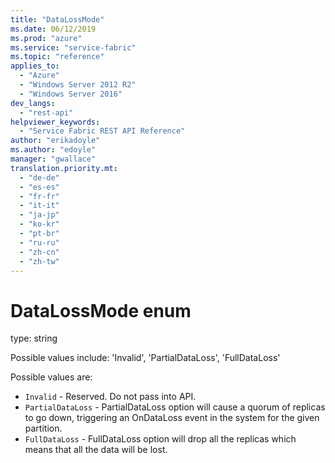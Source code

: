 ```yaml
---
title: "DataLossMode"
ms.date: 06/12/2019
ms.prod: "azure"
ms.service: "service-fabric"
ms.topic: "reference"
applies_to: 
  - "Azure"
  - "Windows Server 2012 R2"
  - "Windows Server 2016"
dev_langs: 
  - "rest-api"
helpviewer_keywords: 
  - "Service Fabric REST API Reference"
author: "erikadoyle"
ms.author: "edoyle"
manager: "gwallace"
translation.priority.mt: 
  - "de-de"
  - "es-es"
  - "fr-fr"
  - "it-it"
  - "ja-jp"
  - "ko-kr"
  - "pt-br"
  - "ru-ru"
  - "zh-cn"
  - "zh-tw"
---
```

# DataLossMode enum

type: string

Possible values include: 'Invalid', 'PartialDataLoss', 'FullDataLoss'

Possible values are: 

  - `Invalid` - Reserved.  Do not pass into API.
  - `PartialDataLoss` - PartialDataLoss option will cause a quorum of replicas to go down, triggering an OnDataLoss event in the system for the given partition.
  - `FullDataLoss` - FullDataLoss option will drop all the replicas which means that all the data will be lost.

